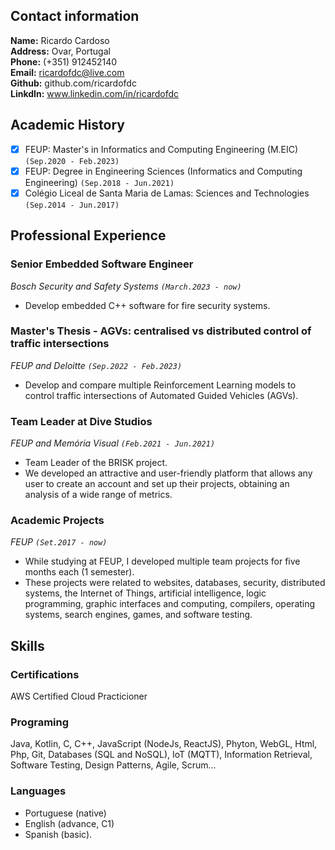 <!-- # My *Curriculum Vitae* -->

## Contact information

**Name:** Ricardo Cardoso  
**Address:** Ovar, Portugal  
**Phone:** (+351) 912452140  
**Email:** ricardofdc@live.com  
**Github:** github.com/ricardofdc  
**LinkdIn:** www.linkedin.com/in/ricardofdc


## Academic History

- [x] FEUP: Master's in Informatics and Computing Engineering (M.EIC) `(Sep.2020 - Feb.2023)`
- [x] FEUP: Degree in Engineering Sciences (Informatics and Computing Engineering) `(Sep.2018 - Jun.2021)`
- [x] Colégio Liceal de Santa Maria de Lamas: Sciences and Technologies `(Sep.2014 - Jun.2017)`

## Professional Experience

### Senior Embedded Software Engineer
_Bosch Security and Safety Systems `(March.2023 - now)`_
- Develop embedded C++ software for fire security systems.

### Master's Thesis - AGVs: centralised vs distributed control of traffic intersections
_FEUP and Deloitte `(Sep.2022 - Feb.2023)`_

- Develop and compare multiple Reinforcement Learning models to control traffic intersections of Automated Guided Vehicles (AGVs).

### Team Leader at Dive Studios
_FEUP and Memória Visual `(Feb.2021 - Jun.2021)`_

- Team Leader of the BRISK project.
- We developed an attractive and user-friendly platform that allows any user to create an account and set up their projects, obtaining an analysis of a wide range of metrics.

### Academic Projects
_FEUP `(Set.2017 - now)`_

- While studying at FEUP, I developed multiple team projects for five months each (1 semester). 
- These projects were related to websites, databases, security, distributed systems, the Internet of Things, artificial intelligence, logic programming, graphic interfaces and computing, compilers, operating systems, search engines, games, and software testing.

## Skills

### Certifications

AWS Certified Cloud Practicioner

### Programing

Java, Kotlin, C, C++, JavaScript (NodeJs, ReactJS), Phyton, WebGL, Html, Php, Git, Databases (SQL and NoSQL), IoT (MQTT), Information Retrieval, Software Testing, Design Patterns, Agile, Scrum...  
           
### Languages

   - Portuguese (native)
   - English (advance, C1) 
   - Spanish (basic).


